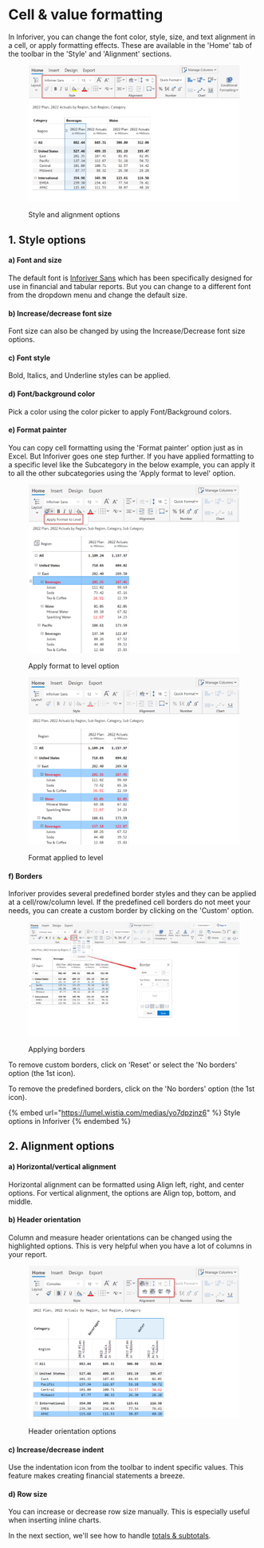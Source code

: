 # Cell & value formatting

In Inforiver, you can change the font color, style, size, and text alignment in a cell, or apply formatting effects. These are available in the 'Home' tab of the toolbar in the 'Style' and 'Alignment' sections.

<figure><img src="../../../.gitbook/assets/2.4.2.1 style and alignment.png" alt=""><figcaption><p>Style and alignment options</p></figcaption></figure>

## 1. Style options

#### a) Font and size

The default font is [Inforiver Sans](https://inforiver.com/blog/general/best-fonts-financial-reporting/) which has been specifically designed for use in financial and tabular reports. But you can change to a different font from the dropdown menu and change the default size.

#### b) Increase/decrease font size&#x20;

Font size can also be changed by using the Increase/Decrease font size options.

#### c) Font style&#x20;

Bold, Italics, and Underline styles can be applied.

#### d) Font/background color

Pick a color using the color picker to apply Font/Background colors.

#### e) Format painter

You can copy cell formatting using the 'Format painter' option just as in Excel. But Inforiver goes one step further. If you have applied formatting to a specific level like the Subcategory in the below example, you can apply it to all the other subcategories using the 'Apply format to level' option.&#x20;

<div>

<figure><img src="../../../.gitbook/assets/2.4.2.4 format level 1.png" alt=""><figcaption><p>Apply format to level option</p></figcaption></figure>

 

<figure><img src="../../../.gitbook/assets/2.4.2.4 format level 2.png" alt=""><figcaption><p>Format applied to level</p></figcaption></figure>

</div>

#### f) Borders

Inforiver provides several predefined border styles and they can be applied at a cell/row/column level. If the predefined cell borders do not meet your needs, you can create a custom border by clicking on the 'Custom' option.

<figure><img src="../../../.gitbook/assets/2.4.2.2 borders.png" alt=""><figcaption><p>Applying borders</p></figcaption></figure>

To remove custom borders, click on 'Reset' or select the 'No borders' option (the 1st icon).

To remove the predefined borders, click on the 'No borders' option (the 1st icon).

{% embed url="https://lumel.wistia.com/medias/yo7dpzjnz6" %}
Style options in Inforiver
{% endembed %}

## 2. Alignment options

#### a) Horizontal/vertical alignment&#x20;

Horizontal alignment can be formatted using Align left, right, and center options. For vertical alignment, the options are Align top, bottom, and middle.

#### b) Header orientation&#x20;

Column and measure header orientations can be changed using the highlighted options. This is very helpful when you have a lot of columns in your report.

<figure><img src="../../../.gitbook/assets/2.4.2.3 header orientation.png" alt=""><figcaption><p>Header orientation options</p></figcaption></figure>

#### c) Increase/decrease indent&#x20;

Use the indentation icon from the toolbar to indent specific values. This feature makes creating financial statements a breeze.

#### d) Row size&#x20;

You can increase or decrease row size manually. This is especially useful when inserting inline charts.&#x20;



In the next section, we'll see how to handle [totals & subtotals](totals-and-subtotals.md).
